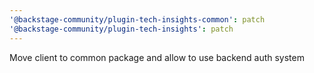 ```yaml
---
'@backstage-community/plugin-tech-insights-common': patch
'@backstage-community/plugin-tech-insights': patch
---
```


Move client to common package and allow to use backend auth system
